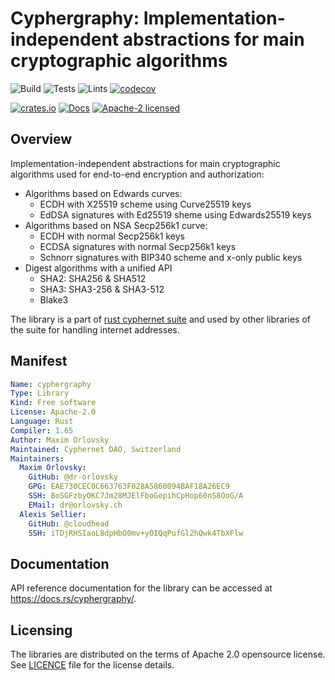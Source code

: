 # Cyphergraphy: Implementation-independent abstractions for main cryptographic algorithms

![Build](https://github.com/Cyphernet-WG/rust-cyphernet/workflows/Build/badge.svg)
![Tests](https://github.com/Cyphernet-WG/rust-cyphernet/workflows/Tests/badge.svg)
![Lints](https://github.com/Cyphernet-WG/rust-cyphernet/workflows/Lints/badge.svg)
[![codecov](https://codecov.io/gh/Cyphernet-WG/rust-cyphernet/branch/master/graph/badge.svg)](https://codecov.io/gh/Cyphernet-WG/rust-cyphernet)

[![crates.io](https://img.shields.io/crates/v/cyphergraphy)](https://crates.io/crates/cyphergraphy)
[![Docs](https://docs.rs/cyphergraphy/badge.svg)](https://docs.rs/cyphergraphy)
[![Apache-2 licensed](https://img.shields.io/crates/l/cyphergraphy)](./LICENSE)


## Overview

Implementation-independent abstractions for main cryptographic algorithms used 
for end-to-end encryption and authorization:
- Algorithms based on Edwards curves:
  - ECDH with X25519 scheme using Curve25519 keys
  - EdDSA signatures with Ed25519 sheme using Edwards25519 keys
- Algorithms based on NSA Secp256k1 curve:
  - ECDH with normal Secp256k1 keys
  - ECDSA signatures with normal Secp256k1 keys
  - Schnorr signatures with BIP340 scheme and x-only public keys
- Digest algorithms with a unified API
  - SHA2: SHA256 & SHA512
  - SHA3: SHA3-256 & SHA3-512
  - Blake3

The library is a part of [rust cyphernet suite](https://github.com/Cyphernet-WG/rust-cyphernet)
and used by other libraries of the suite for handling internet addresses.


## Manifest

```yaml
Name: cyphergraphy
Type: Library
Kind: Free software
License: Apache-2.0
Language: Rust
Compiler: 1.65
Author: Maxim Orlovsky
Maintained: Cyphernet DAO, Switzerland
Maintainers:
  Maxim Orlovsky:
    GitHub: @dr-orlovsky
    GPG: EAE730CEC0C663763F028A5860094BAF18A26EC9
    SSH: BoSGFzbyOKC7Jm28MJElFboGepihCpHop60nS8OoG/A
    EMail: dr@orlovsky.ch
  Alexis Sellier:
    GitHub: @cloudhead
    SSH: iTDjRHSIaoL8dpHbQ0mv+y0IQqPufGl2hQwk4TbXFlw
```


## Documentation

API reference documentation for the library can be accessed at
<https://docs.rs/cyphergraphy/>.


## Licensing

The libraries are distributed on the terms of Apache 2.0 opensource license.
See [LICENCE](LICENSE) file for the license details.
